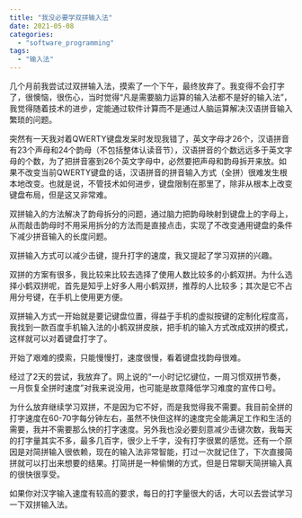 ```yaml
---
title: "我没必要学双拼输入法"
date: 2021-05-08
categories: 
  - "software_programming"
tags: 
  - "输入法"
---
```


几个月前我尝试过双拼输入法，摸索了一个下午，最终放弃了。我变得不会打字了，很懊恼，很伤心，当时觉得“凡是需要脑力运算的输入法都不是好的输入法”，我觉得随着技术的进步，定能通过软件计算而不是通过人脑运算解决汉语拼音输入繁琐的问题。

突然有一天我对着QWERTY键盘发呆时发现我错了，英文字母才26个，汉语拼音有23个声母和24个韵母（不包括整体认读音节），汉语拼音的个数远远多于英文字母的个数，为了把拼音塞到26个英文字母中，必然要把声母和韵母拆开来放。如果不改变当前QWERTY键盘的话，汉语拼音的拼音输入方式（全拼）很难发生根本地改变。也就是说，不管技术如何进步，键盘限制在那里了，除非从根本上改变键盘布局，但是这又非常难。

双拼输入的方法解决了韵母拆分的问题，通过脑力把韵母映射到键盘上的字母上，从而敲击韵母时不用采用拆分的方法而是直接点击，实现了不改变通用键盘的条件下减少拼音输入的长度问题。

双拼输入方式可以减少击键，提升打字的速度，我又提起了学习双拼的兴趣。

双拼的方案有很多，我比较来比较去选择了使用人数比较多的小鹤双拼。为什么选择小鹤双拼呢，首先是知乎上好多人用小鹤双拼，推荐的人比较多；其次是它不占用分号键，在手机上使用更方便。

双拼输入方式一开始就是要记键盘位置，得益于手机的虚拟按键的定制化程度高，我找到一款百度手机输入法的小鹤双拼皮肤，把手机的输入方式改成双拼的模式，这样就可以对着键盘打字了。

开始了艰难的摸索，只能慢慢打，速度很慢，看着键盘找韵母很难。

经过了2天的尝试，我放弃了。网上说的“一小时记忆键位，一周习惯双拼节奏，一月恢复全拼时速度”对我来说没用，也可能是故意降低学习难度的宣传口号。

为什么放弃继续学习双拼，不是因为它不好，而是我觉得我不需要。我目前全拼的打字速度在60-70字每分钟左右，虽然不快但这样的速度完全能满足工作和生活的需要，我并不需要那么快的打字速度。另外我也没必要刻意减少击键次数，我每天的打字量其实不多，最多几百字，很少上千字，没有打字很累的感觉。还有一个原因是对简拼输入很依赖，现在的输入法非常智能，打过一次就记住了，下次直接简拼就可以打出来想要的结果。打简拼是一种偷懒的方式，但是日常聊天简拼输入真的很快很享受。

如果你对汉字输入速度有较高的要求，每日的打字量很大的话，大可以去尝试学习一下双拼输入法。
